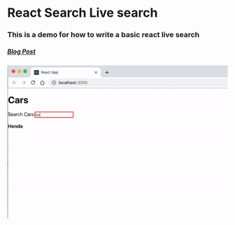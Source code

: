 # React Search Live search
### This is a demo for how to write a basic react live search
##### [Blog Post ](https://medium.com/@VineshPersaud/create-live-reload-search-using-react-73dbfff1ca41)
![Live Search](react_live_reload.gif)
